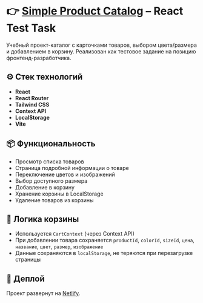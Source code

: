 # 👉 [Simple Product Catalog](https://212wqw.netlify.app/) – React Test Task

Учебный проект-каталог с карточками товаров, выбором цвета/размера и добавлением в корзину. Реализован как тестовое задание на позицию фронтенд-разработчика.

## ⚙️ Стек технологий

- **React**
- **React Router**
- **Tailwind CSS**
- **Context API**
- **LocalStorage**
- **Vite**

## 📦 Функциональность

- Просмотр списка товаров
- Страница подробной информации о товаре
- Переключение цветов и изображений
- Выбор доступного размера
- Добавление в корзину
- Хранение корзины в LocalStorage
- Удаление товаров из корзины

  
## 🛒 Логика корзины

- Используется `CartContext` (через Context API)
- При добавлении товара сохраняется `productId`, `colorId`, `sizeId`, `цена`, `название`, `цвет`, `размер`, `изображение`
- Данные сохраняются в `localStorage`, не теряются при перезагрузке страницы

## 🔗 Деплой

Проект развернут на [Netlify](https://netlify.com).  

